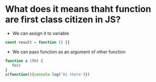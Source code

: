 # What does it means thaht function are first class citizen in JS? 

 - We can assign it to variable 

 ```js
 const result = function () {}
 ```

 - We can pass function as an argument of other function 

 ```js
 function a (fn) {
    fn()
 }
 a(function(){console.log('Hi there')})
 ```